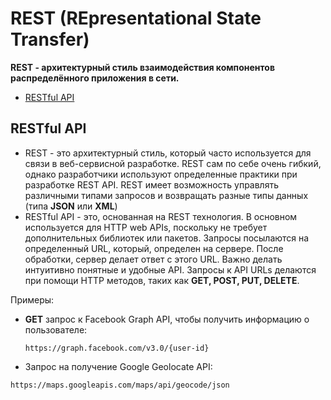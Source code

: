 # REST (REpresentational State Transfer)
**REST - архитектурный стиль взаимодействия компонентов распределённого приложения в сети.**
+ [RESTful API](#restful)

## <a name="restful"></a> RESTful API
+ REST - это архитектурный стиль, который часто используется для связи в веб-сервисной разработке. REST сам по себе очень гибкий, однако разработчики используют определенные практики при разработке REST API. REST имеет возможность управлять различными типами запросов и возвращать разные типы данных (типа **JSON** или **XML**)
+ RESTful API - это, основанная на REST технология. В основном используется для HTTP web APIs, поскольку не требует дополнительных библиотек или пакетов. Запросы посылаются на определенный URL, который, определен на сервере. После обработки, сервер делает ответ с этого URL. Важно делать интуитивно понятные и удобные API. Запросы к API URLs делаются при помощи HTTP методов, таких как **GET, POST, PUT, DELETE**.

Примеры:
+ **GET** запрос к Facebook Graph API, чтобы получить информацию о пользователе:
    ```
    https://graph.facebook.com/v3.0/{user-id}
    ``` 
+ Запрос на получение Google Geolocate API:
```
https://maps.googleapis.com/maps/api/geocode/json
```

